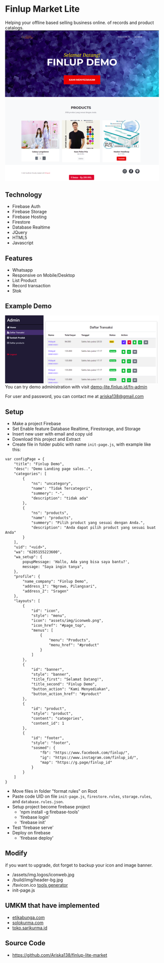 # Finlup Market Lite

Helping your offline based selling business online. of records and product catalogs.
![Demo Finlup Lite](https://github.com/Ariska138/finlup-lite-market/blob/master/demo-lite.png?raw=true)
![Demo Product](https://github.com/Ariska138/finlup-lite-market/blob/master/products.png?raw=true)

## Technology

- Firebase Auth
- Firebase Storage
- Firebase Hosting
- Firestore
- Database Realtime
- JQuery
- HTML5
- Javascript

## Features

- Whatsapp
- Responsive on Mobile/Desktop
- List Product
- Record transaction
- Stok

## Example Demo

![Demo Admin](https://github.com/Ariska138/finlup-lite-market/blob/master/admin.png?raw=true)
You can try demo administration with visit [demo-lite.finlup.id/fn-admin](https://demo-lite.finlup.id/fn-admin/)

For user and password, you can contact me at ariska138@gmail.com

## Setup

- Make a project Firebase
- Set Enable feature Database Realtime, Firestorage, and Storage
- Insert new user with email and copy uid
- Download this project and Extract
- Create file in folder public with name `init-page.js`, with example like this:

```
var configPage = {
    "title": "Finlup Demo",
    "desc": "Demo Landing page sales..",
    "categories": [
        {
            "ns": "uncategory",
            "name": "Tidak Tercategori",
            "summery": "-",
            "description": "tidak ada"
        },
        {
            "ns": "products",
            "name": "products",
            "summery": "Pilih product yang sesuai dengan Anda.",
            "description": "Anda dapat pilih product yang sesuai buat Anda"
        }
    ],
    "uid": "<uid>",
    "wa": "6285155223600",
    "wa_setup": {
        popupMessage: 'Hallo, Ada yang bisa saya bantu?',
        message: "Saya ingin tanya",
    },
    "profile": {
        "name_company": "Finlup Demo",
        "address_1": "Ngrowo, Pilangsari",
        "address_2": "Sragen"
    },
    "layouts": [
        {
            "id": "icon",
            "style": "menu",
            "icon": "assets/img/iconweb.png",
            "icon_href": "#page_top",
            "menus": [
                {
                    "menu": "Products",
                    "menu_href": "#product"
                }
            ]
        },
        {
            "id": "banner",
            "style": "banner",
            "title_first": "Selamat Datang!",
            "title_second": "Finlup Demo",
            "button_action": "Kami Menyediakan",
            "button_action_href": "#product"
        },
        {
            "id": "product",
            "style": "product",
            "content": "categories",
            "content_id": 1
        },
        {
            "id": "footer",
            "style": "footer",
            "sosmed": {
                "fb": "https://www.facebook.com/finlup/",
                "ig": "https://www.instagram.com/finlup_id/",
                "map": "https://g.page/finlup_id"
            }
        }
    ]
}
```

- Move files in folder "format rules" on Root
- Paste code UID on file `init-page.js`, `firestore.rules`, `storage.rules`, and `database.rules.json`.
- Setup project become firebase project
  - 'npm install -g firebase-tools'
  - 'firebase login'
  - 'firebase init'
- Test 'firebase serve'
- Deploy on firebase
  - 'firebase deploy'

## Modify

if you want to upgrade, dot forget to backup your icon and image banner.

- /assets/img.logos/iconweb.jpg
- /build/img/header-bg.jpg
- /favicon.ico [tools generator](https://favicon.io/favicon-converter/)
- init-page.js

## UMKM that have implemented

- [etikabunga.com](https://etikabunga.com)
- [solokurma.com](https://solokurma.com)
- [toko.sarikurma.id](https://toko.sarikurma.id)

## Source Code

- https://github.com/Ariska138/finlup-lite-market
